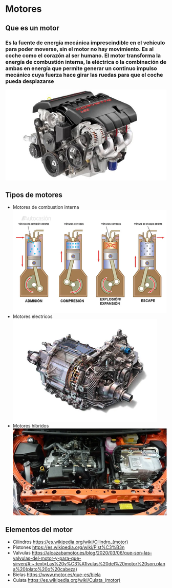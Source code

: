 # Motores
## Que es un motor
### Es la fuente de energía mecánica imprescindible en el vehículo para poder moverse, sin el motor no hay movimiento. Es al coche como el corazón al ser humano. El motor transforma la energía de combustión interna, la eléctrica o la combinación de ambas en energía que permite generar un continuo impulso mecánico cuya fuerza hace girar las ruedas para que el coche pueda desplazarse
![motorfachero.png](motorfachero.png)
## Tipos de motores
- Motores de combustion interna
![Motor1.png](Motor1.png)
- Motores electricos
![motor2.png](motor2.png)
- Motores hibridos
![motor3.png](motor3.png)
## Elementos del motor
- Cilindros
https://es.wikipedia.org/wiki/Cilindro_(motor)
- Pistones
https://es.wikipedia.org/wiki/Pist%C3%B3n
- Valvulas
https://alcazabamotor.es/blog/2020/03/06/que-son-las-valvulas-del-motor-y-para-que-sirven/#:~:text=Las%20v%C3%A1lvulas%20del%20motor%20son,plana%20(plato%20o%20cabeza)
- Bielas
https://www.motor.es/que-es/biela
- Culata
https://es.wikipedia.org/wiki/Culata_(motor)
